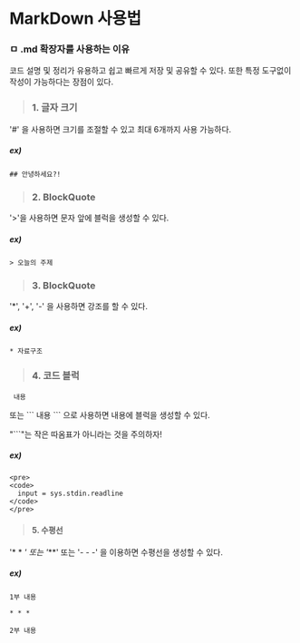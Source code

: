 # MarkDown 사용법
### ㅁ .md 확장자를 사용하는 이유
코드 설명 및 정리가 유용하고 쉽고 빠르게 저장 및 공유할 수 있다.
또한 특정 도구없이 작성이 가능하다는 장점이 있다.

> ### 1. 글자 크기
 '#' 을 사용하면 크기를 조절할 수 있고 최대 6개까지 사용 가능하다.
 ##### ex)
 ```
 ## 안녕하세요?!
 ```

> ### 2. BlockQuote
'>'을 사용하면 문자 앞에 블럭을 생성할 수 있다.
##### ex)
```
> 오늘의 주제
```

> ### 3. BlockQuote
'*', '+', '-' 을 사용하면 강조를 할 수 있다.
##### ex)
```
* 자료구조
```

> ### 4. 코드 블럭
<pre><code> 내용 </code></pre> 또는 ``` 내용 ``` 으로 사용하면 내용에 블럭을 생성할 수 있다.
"```"는 작은 따옴표가 아니라는 것을 주의하자!
##### ex)
```
<pre>
<code>
  input = sys.stdin.readline
</code>
</pre>
```

> #### 5. 수평선
'* * *' 또는 '***' 또는 '- - -' 을 이용하면 수평선을 생성할 수 있다.
##### ex)
```
1부 내용

* * *

2부 내용
```


